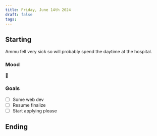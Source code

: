 ```yaml
---
title: Friday, June 14th 2024
draft: false
tags: 
---
```


## Starting 

Ammu fell very sick so will probably spend the daytime at the hospital.

### Mood

🫤

### Goals

- [ ] Some web dev
- [ ] Resume finalize
- [ ] Start applying please

## Ending